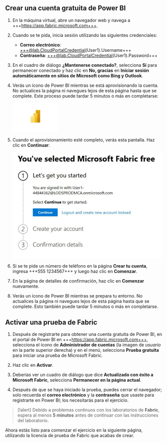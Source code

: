 ## Crear una cuenta gratuita de Power BI

1. En la máquina virtual, abre un navegador web y navega a +++https://app.fabric.microsoft.com+++.

1. Cuando se te pida, inicia sesión utilizando las siguientes credenciales:

    - **Correo electrónico**: +++@lab.CloudPortalCredential(User1).Username+++
    - **Contraseña**: +++@lab.CloudPortalCredential(User1).Password+++

1. En el cuadro de diálogo **¿Mantenerse conectado?**, selecciona **Sí** para permanecer conectado y haz clic en **No, gracias** en **Iniciar sesión automáticamente en sitios de Microsoft como Bing y Outlook**.

1. Verás un ícono de Power BI mientras se está aprovisionando la cuenta. No actualices la página ni navegues lejos de esta página hasta que se complete. Este proceso puede tardar 5 minutos o más en completarse:

    ![image1](images/uk4r1kzj.jpg)

1. Cuando el aprovisionamiento esté completo, verás esta pantalla. Haz clic en **Continuar**:

    ![image2](images/h93b1dvf.jpg)

1. Si se te pide un número de teléfono en la página **Crear tu cuenta**, ingresa +++555 1234567+++ y luego haz clic en **Comenzar**.

1. En la página de detalles de confirmación, haz clic en **Comenzar** nuevamente.

1. Verás un ícono de Power BI mientras se prepara tu entorno. No actualices la página ni navegues lejos de esta página hasta que se complete. Esto también puede tardar 5 minutos o más en completarse.

## Activar una prueba de Fabric

1. Después de registrarte para obtener una cuenta gratuita de Power BI, en el portal de Power BI en +++https://app.fabric.microsoft.com+++, selecciona el ícono de **Administrador de cuentas** (la imagen de *usuario* en la parte superior derecha) y en el menú, selecciona **Prueba gratuita** para iniciar una prueba de Microsoft Fabric.

1. Haz clic en **Activar**.

1. Deberías ver un cuadro de diálogo que dice **Actualizado con éxito a Microsoft Fabric**, selecciona **Permanecer en la página actual**.

1. Después de que se haya iniciado la prueba, puedes cerrar el navegador; solo recuerda el **correo electrónico** y la **contraseña** que usaste para registrarte en Power BI; los necesitarás para el ejercicio.

>[!alert] Debido a problemas continuos con los laboratorios de **Fabric**, espera al menos **5 minutos** antes de continuar con las instrucciones del laboratorio.

Ahora estás listo para comenzar el ejercicio en la siguiente página, utilizando la licencia de prueba de Fabric que acabas de crear.
